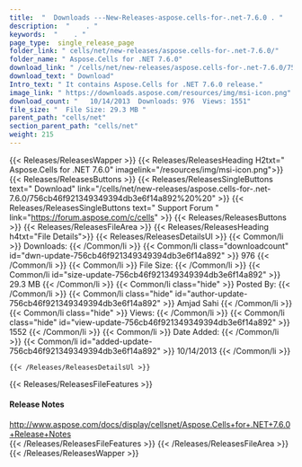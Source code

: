 ```yaml
---
title:  "  Downloads ---New-Releases-aspose.cells-for-.net-7.6.0 . " 
description:  "    . " 
keywords:  "    . " 
page_type:  single_release_page
folder_link: " cells/net/new-releases/aspose.cells-for-.net-7.6.0/"
folder_name: " Aspose.Cells for .NET 7.6.0"
download_link: " /cells/net/new-releases/aspose.cells-for-.net-7.6.0/756cb46f921349349394db3e6f14a892"
download_text: " Download"
Intro_text: " It contains Aspose.Cells for .NET 7.6.0 release."
image_link: " https://downloads.aspose.com/resources/img/msi-icon.png"
download_count: "   10/14/2013  Downloads: 976  Views: 1551"
file_size: "  File Size: 29.3 MB "
parent_path: "cells/net"
section_parent_path: "cells/net"
weight: 215 
---
```


{{< Releases/ReleasesWapper >}}
  {{< Releases/ReleasesHeading H2txt=" Aspose.Cells for .NET 7.6.0" imagelink="/resources/img/msi-icon.png">}}
  {{< Releases/ReleasesButtons >}}
    {{< Releases/ReleasesSingleButtons text=" Download" link="/cells/net/new-releases/aspose.cells-for-.net-7.6.0/756cb46f921349349394db3e6f14a892%20%20" >}}
    {{< Releases/ReleasesSingleButtons text=" Support Forum " link="https://forum.aspose.com/c/cells" >}}
  {{< Releases/ReleasesButtons >}}
  {{< Releases/ReleasesFileArea >}}
    {{< Releases/ReleasesHeading h4txt="File Details">}}
    {{< Releases/ReleasesDetailsUl >}}
            {{< Common/li  >}} Downloads: {{< /Common/li >}} 
      {{< Common/li class="downloadcount" id="dwn-update-756cb46f921349349394db3e6f14a892" >}} 976 {{< /Common/li >}} 
      {{< Common/li  >}} File Size: {{< /Common/li >}} 
      {{< Common/li id="size-update-756cb46f921349349394db3e6f14a892" >}} 29.3 MB {{< /Common/li >}} 
      {{< Common/li  class="hide" >}} Posted By: {{< /Common/li >}} 
      {{< Common/li class="hide" id="author-update-756cb46f921349349394db3e6f14a892" >}} Amjad Sahi {{< /Common/li >}} 
      {{< Common/li class="hide"  >}} Views: {{< /Common/li >}} 
      {{< Common/li class="hide" id="view-update-756cb46f921349349394db3e6f14a892" >}} 1552 {{< /Common/li >}} 
      {{< Common/li  >}} Date Added: {{< /Common/li >}} 
      {{< Common/li id="added-update-756cb46f921349349394db3e6f14a892" >}} 10/14/2013 {{< /Common/li >}} 

    {{< /Releases/ReleasesDetailsUl >}}

  {{< Releases/ReleasesFileFeatures >}}
      <h4>Release Notes</h4><div><a href="http://www.aspose.com/docs/display/cellsnet/Aspose.Cells+for+.NET+7.6.0+Release+Notes">http://www.aspose.com/docs/display/cellsnet/Aspose.Cells+for+.NET+7.6.0+Release+Notes</a></div>
  {{< /Releases/ReleasesFileFeatures >}}
 {{< /Releases/ReleasesFileArea >}}
{{< /Releases/ReleasesWapper >}}


